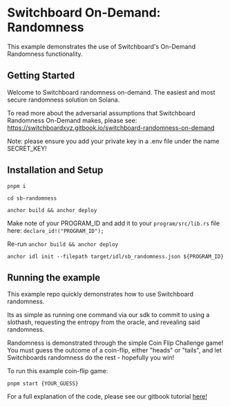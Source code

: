 # Switchboard On-Demand: Randomness 

This example demonstrates the use of Switchboard's On-Demand Randomness functionality. 

## Getting Started

Welcome to Switchboard randomness on-demand.  The easiest and most secure
randomness solution on Solana.

To read more about the adversarial assumptions that Switchboard Randomness
On-Demand makes, please see: https://switchboardxyz.gitbook.io/switchboard-randomness-on-demand

Note: please ensure you add your private key in a .env file under the name SECRET_KEY!

## Installation and Setup

`pnpm i`

`cd sb-randomness`

`anchor build && anchor deploy`

Make note of your PROGRAM_ID and add it to your `program/src/lib.rs` file here:
`declare_id!("PROGRAM_ID");`

Re-run `anchor build && anchor deploy`

`anchor idl init --filepath target/idl/sb_randomness.json ${PROGRAM_ID}`

## Running the example

This example repo quickly demonstrates how to use Switchboard randomness.

Its as simple as running one command via our sdk to commit to using a slothash,
requesting the entropy from the oracle, and revealing said randomness.

Randomness is demonstrated through the simple Coin Flip Challenge game! You must guess the outcome of a coin-flip, either "heads" or "tails", and let Switchboards randomness do the rest - hopefully you win!

To run this example coin-flip game: 

`pnpm start {YOUR_GUESS}`


For a full explanation of the code, please see our gitbook tutorial [here!](https://switchboardxyz.gitbook.io/switchboard-randomness-on-demand/getting-started)
